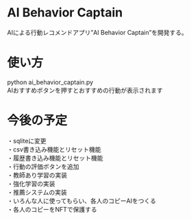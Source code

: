 # AI Behavior Captain
AIによる行動レコメンドアプリ”AI Behavior Captain”を開発する。  


# 使い方
python ai_behavior_captain.py  
AIおすすめボタンを押すとおすすめの行動が表示されます

# 今後の予定

・sqliteに変更  
・csv書き込み機能とリセット機能  
・履歴書き込み機能とリセット機能  
・行動の評価ボタンを追加  
・教師あり学習の実装  
・強化学習の実装  
・推薦システムの実装  
・いろんな人に使ってもらい、各人のコピーAIをつくる  
・各人のコピーをNFTで保護する  
